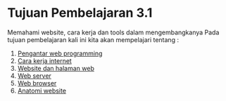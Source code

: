# Tujuan Pembelajaran 3.1
Memahami website, cara kerja dan tools dalam mengembangkanya
Pada tujuan pembelajaran kali ini kita akan mempelajari tentang :
1. [Pengantar web programming](1_pengantar_web_programing.md)
2. [Cara kerja internet](2_cara_kerja_internet.md)
3. [Website dan halaman web](3_website_dan_halaman_web.md)
4. [Web server](4_web_server.md)
5. [Web browser](5_web_browser.md)
6. [Anatomi website](6_anatomi_website.md)